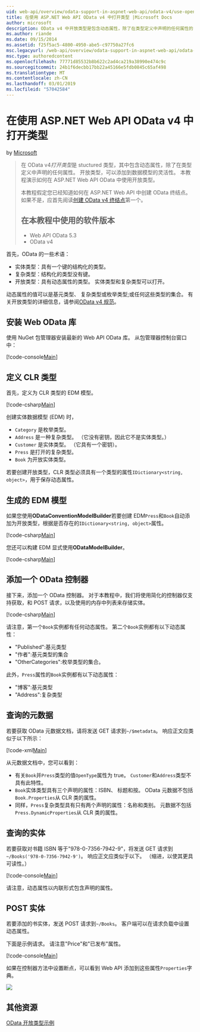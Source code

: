 ```yaml
---
uid: web-api/overview/odata-support-in-aspnet-web-api/odata-v4/use-open-types-in-odata-v4
title: 在使用 ASP.NET Web API OData v4 中打开类型 |Microsoft Docs
author: microsoft
description: OData v4 中开放类型是包含动态属性，除了在类型定义中声明的任何属性的 stuctured 类型。 打开...
ms.author: riande
ms.date: 09/15/2014
ms.assetid: f25f5ac5-4800-4950-abe5-c97750a27fc6
msc.legacyurl: /web-api/overview/odata-support-in-aspnet-web-api/odata-v4/use-open-types-in-odata-v4
msc.type: authoredcontent
ms.openlocfilehash: 77771d85532b8b622c2ad4ca219a38990e474c9c
ms.sourcegitcommit: 24b1f6decbb17bb22a45166e5fdb0845c65af498
ms.translationtype: MT
ms.contentlocale: zh-CN
ms.lasthandoff: 03/01/2019
ms.locfileid: "57042584"
---
```

<a name="open-types-in-odata-v4-with-aspnet-web-api"></a>在使用 ASP.NET Web API OData v4 中打开类型
====================
by [Microsoft](https://github.com/microsoft)

> 在 OData v4*打开类型*是 stuctured 类型，其中包含动态属性，除了在类型定义中声明的任何属性。 开放类型，可以添加到数据模型的灵活性。 本教程演示如何在 ASP.NET Web API OData 中使用开放类型。
> 
> 本教程假定您已经知道如何在 ASP.NET Web API 中创建 OData 终结点。 如果不是，应首先阅读[创建 OData v4 终结点](create-an-odata-v4-endpoint.md)第一个。
> 
> ## <a name="software-versions-used-in-the-tutorial"></a>在本教程中使用的软件版本
> 
> 
> - Web API OData 5.3
> - OData v4


首先，OData 的一些术语：

- 实体类型：具有一个键的结构化的类型。
- 复杂类型：结构化的类型没有键。
- 开放类型：具有动态属性的类型。 实体类型和复杂类型可以打开。

动态属性的值可以是基元类型、 复杂类型或枚举类型;或任何这些类型的集合。 有关开放类型的详细信息，请参阅[OData v4 规范](http://www.odata.org/documentation/odata-version-4-0/)。

## <a name="install-the-web-odata-libraries"></a>安装 Web OData 库

使用 NuGet 包管理器安装最新的 Web API OData 库。 从包管理器控制台窗口中：

[!code-console[Main](use-open-types-in-odata-v4/samples/sample1.cmd)]

## <a name="define-the-clr-types"></a>定义 CLR 类型

首先，定义为 CLR 类型的 EDM 模型。

[!code-csharp[Main](use-open-types-in-odata-v4/samples/sample2.cs)]

创建实体数据模型 (EDM) 时，

- `Category` 是枚举类型。
- `Address` 是一种复杂类型。 （它没有密钥，因此它不是实体类型。）
- `Customer` 是实体类型。 （它具有一个密钥）。
- `Press` 是打开的复杂类型。
- `Book` 为开放实体类型。

若要创建开放类型，CLR 类型必须具有一个类型的属性`IDictionary<string, object>`，用于保存动态属性。

## <a name="build-the-edm-model"></a>生成的 EDM 模型

如果您使用**ODataConventionModelBuilder**若要创建 EDM`Press`和`Book`自动添加为开放类型，根据是否存在的`IDictionary<string, object>`属性。

[!code-csharp[Main](use-open-types-in-odata-v4/samples/sample3.cs)]

您还可以构建 EDM 显式使用**ODataModelBuilder**。

[!code-csharp[Main](use-open-types-in-odata-v4/samples/sample4.cs)]

## <a name="add-an-odata-controller"></a>添加一个 OData 控制器

接下来，添加一个 OData 控制器。 对于本教程中，我们将使用简化的控制器仅支持获取，和 POST 请求，以及使用的内存中列表来存储实体。

[!code-csharp[Main](use-open-types-in-odata-v4/samples/sample5.cs)]

请注意，第一个`Book`实例都有任何动态属性。 第二个`Book`实例都有以下动态属性：

- "Published":基元类型
- "作者":基元类型的集合
- "OtherCategories":枚举类型的集合。

此外，`Press`属性的`Book`实例都有以下动态属性：

- "博客":基元类型
- "Address":复杂类型

## <a name="query-the-metadata"></a>查询的元数据

若要获取 OData 元数据文档，请将发送 GET 请求到`~/$metadata`。 响应正文应类似于以下所示：

[!code-xml[Main](use-open-types-in-odata-v4/samples/sample6.xml?highlight=5,21)]

从元数据文档中，您可以看到：

- 有关`Book`并`Press`类型的值`OpenType`属性为 true。 `Customer`和`Address`类型不具有此特性。
- `Book`实体类型具有三个声明的属性：ISBN、 标题和按。 OData 元数据不包括`Book.Properties`从 CLR 类的属性。
- 同样，`Press`复杂类型具有只有两个声明的属性：名称和类别。 元数据不包括`Press.DynamicProperties`从 CLR 类的属性。

## <a name="query-an-entity"></a>查询的实体

若要获取对书籍 ISBN 等于"978-0-7356-7942-9"，将发送 GET 请求到`~/Books('978-0-7356-7942-9')`。 响应正文应类似于以下。 （缩进，以使其更具可读性。）

[!code-console[Main](use-open-types-in-odata-v4/samples/sample7.cmd?highlight=8-13,15-23)]

请注意，动态属性以内联形式包含声明的属性。

## <a name="post-an-entity"></a>POST 实体

若要添加的书实体，发送 POST 请求到`~/Books`。 客户端可以在请求负载中设置动态属性。

下面是示例请求。 请注意"Price"和"已发布"属性。

[!code-console[Main](use-open-types-in-odata-v4/samples/sample8.cmd?highlight=10)]

如果在控制器方法中设置断点，可以看到 Web API 添加到这些属性`Properties`字典。

![](use-open-types-in-odata-v4/_static/image1.png)

## <a name="additional-resources"></a>其他资源

[OData 开放类型示例](http://aspnet.codeplex.com/sourcecontrol/latest#Samples/WebApi/OData/v4/ODataOpenTypeSample/ReadMe.txt)
